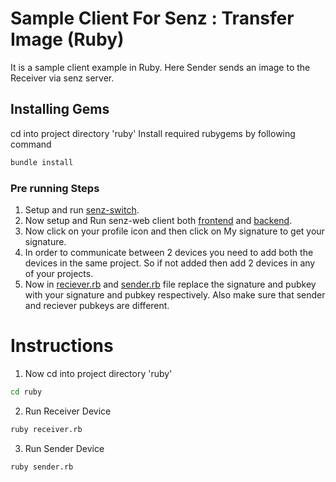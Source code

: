 # Sample Client For Senz : Transfer Image (Ruby)

It is a sample client example in Ruby. Here Sender sends an image to the Receiver via senz server.

## Installing Gems

cd into project directory 'ruby'
Install required rubygems by following command
```bash
bundle install
```

### Pre running Steps
1. Setup and run [senz-switch](../../senz-switch/README.md).
2. Now setup and Run senz-web client both [frontend](../../senz-web/frontend/README.md) and [backend](../../senz-web/backend/README.md).
3. Now click on your profile icon and then click on My signature to get your signature.
4. In order to communicate between 2 devices you need to add both the devices in the same project. So if not added then add 2 devices in any of your projects.
5. Now in [reciever.rb](./receiver.rb) and [sender.rb](./sender.rb) file replace the signature and pubkey with your signature and pubkey respectively. Also make sure that sender and reciever pubkeys are different.

# Instructions

1. Now cd into project directory 'ruby'
```bash
cd ruby
```
2. Run Receiver Device
```bash
ruby receiver.rb
```

3. Run Sender Device
```bash
ruby sender.rb
```

